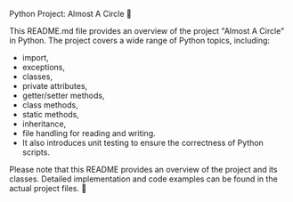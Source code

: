 Python Project: Almost A Circle 🐍

This README.md file provides an overview of the project "Almost A Circle" in Python. The project covers a wide range of Python topics, including: 
* import,
* exceptions,
* classes,
* private attributes,
* getter/setter methods,
* class methods,
* static methods,
* inheritance,
* file handling for reading and writing.
* It also introduces unit testing to ensure the correctness of Python scripts.

Please note that this README provides an overview of the project and its classes. Detailed implementation and code examples can be found in the actual project files. 🚀
